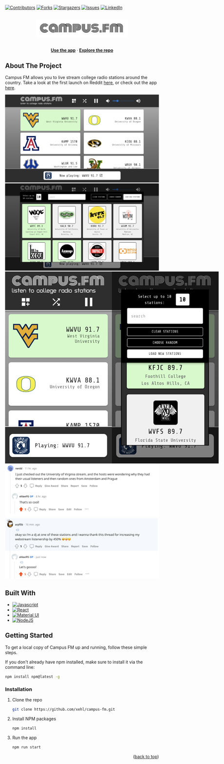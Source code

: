 <a name="readme-top"></a>

[![Contributors][contributors-shield]][contributors-url]
[![Forks][forks-shield]][forks-url]
[![Stargazers][stars-shield]][stars-url]
[![Issues][issues-shield]][issues-url]
[![LinkedIn][linkedin-shield]][linkedin-url]

<!-- PROJECT LOGO -->
<br />
<div align="center">
    <a href="https://www.campus-fm.com/"><img src="public/logo.png" alt="Logo" width="300px"></a>
  <p align="center">
    <br />
        <a href="https://www.campus-fm.com/"><strong>Use the app</strong></a> ·
        <a href="https://github.com/xehl/campus-fm/tree/main/src"><strong>Explore the repo</strong></a>
    <br />
  </p>
</div>

## About The Project

Campus FM allows you to live stream college radio stations around the country. Take a look at the first launch on Reddit [here](https://www.reddit.com/r/InternetIsBeautiful/comments/ydfvj9/campusfm_i_made_this_site_to_listen_to_college/), or check out the app [here](https://www.campus-fm.com/).

<div align="center">
  <img src="screengrabs/cfm-v1.5.png" alt="desktop-screengrab" />
  <img src="screengrabs/cfm-v1.5-select.png" alt="desktop-screengrab" />
  <div style="display:flex;">
    <img src="screengrabs/mobile-v1.5.png" alt="mobile-screengrab" width="350px" />
    <img src="screengrabs/mobile-v1.5-select.png" alt="mobile-screengrab" width="350px" />
  </div>
  <img src="screengrabs/reddit-comment-1.png" alt="reddit-1" />
  <img src="screengrabs/reddit-comment-2.png" alt="reddit-2" />
</div>

## Built With

- [![Javascript][javascript]][javascript-url]
- [![React][react.js]][react-url]
- [![Material UI][material-ui]][material-ui-url]
- [![NodeJS][node.js]][node-url]

<!-- GETTING STARTED -->

## Getting Started

To get a local copy of Campus FM up and running, follow these simple steps.

If you don't already have npm installed, make sure to install it via the command line:

```sh
npm install npm@latest -g
```

### Installation

1. Clone the repo
   ```sh
   git clone https://github.com/xehl/campus-fm.git
   ```
2. Install NPM packages
   ```sh
   npm install
   ```
3. Run the app
   ```js
   npm run start
   ```

<p align="right">(<a href="#readme-top">back to top</a>)</p>

<!-- MARKDOWN LINKS & IMAGES -->
<!-- https://www.markdownguide.org/basic-syntax/#reference-style-links -->

[contributors-shield]: https://img.shields.io/github/contributors/xehl/campus-fm.svg?style=for-the-badge
[contributors-url]: https://github.com/xehl/campus-fm/graphs/contributors
[forks-shield]: https://img.shields.io/github/forks/xehl/campus-fm.svg?style=for-the-badge
[forks-url]: https://github.com/xehl/campus-fm/network/members
[stars-shield]: https://img.shields.io/github/stars/xehl/campus-fm.svg?style=for-the-badge
[stars-url]: https://github.com/xehl/campus-fm/stargazers
[issues-shield]: https://img.shields.io/github/issues/xehl/campus-fm.svg?style=for-the-badge
[issues-url]: https://github.com/xehl/campus-fm/issues
[linkedin-shield]: https://img.shields.io/badge/-LinkedIn-black.svg?style=for-the-badge&logo=linkedin&colorB=555
[linkedin-url]: https://linkedin.com/in/eric-h-lee
[desktop-screenshot]: screengrabs/cfm-v1.5.png
[desktop-s-screenshot]: screengrabs/cfm-v1.5-select.png
[mobile-screenshot]: screengrabs/mobile-v1.5.png
[mobile-s-screenshot]: screengrabs/mobile-v1.5-select.png
[material-ui]: https://res.cloudinary.com/practicaldev/image/fetch/s--yayk2pWn--/c_limit%2Cf_auto%2Cfl_progressive%2Cq_auto%2Cw_880/https://img.shields.io/badge/Material--UI-0081CB%3Fstyle%3Dfor-the-badge%26logo%3Dmaterial-ui%26logoColor%3Dwhite
[material-ui-url]: https://mui.com/
[react.js]: https://img.shields.io/badge/React-20232A?style=for-the-badge&logo=react&logoColor=61DAFB
[react-url]: https://reactjs.org/
[javascript]: https://img.shields.io/badge/JavaScript-F7DF1E?style=for-the-badge&logo=javascript&logoColor=black
[javascript-url]: https://www.javascript.com/
[node.js]: https://img.shields.io/badge/Node.js-43853D?style=for-the-badge&logo=node.js&logoColor=white
[node-url]: https://nodejs.org/en/
